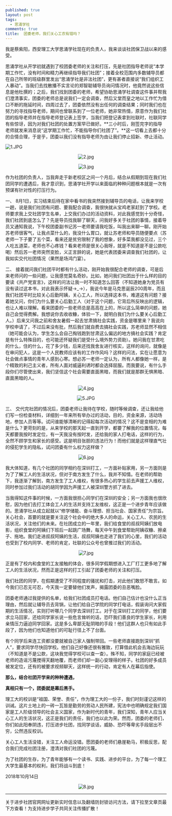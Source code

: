 ```yaml
---
published: true
layout: post
tags:
  - 思涌学社
comments: true
title:  团委老师，我们关心工农有错吗？
---
```


我是蔡紫阳，西安理工大学思涌学社现在的负责人，我来谈谈社团保卫战以来的感受。

思涌学社从开学初就遇到了校团委老师的关注和打压，先是社团指导老师说“本学期工作忙，没有时间和精力再继续指导我们社团”；接着全校范围内多数辅导员都在自己所带的班级群里发出“思涌学社是非法社团”，更有甚者直接说“我们组织工人暴动”。当我们去找散播不实言论的郑智聪辅导员询问情况时，他竟然说这些信息是他杜撰的；之后，我们找到团委的老师，希望协助思涌学社调查这件事并帮我们澄清事实，团委的老师总是说我们一定会调查，然后又堂而皇之地以工作忙为借口不断的拖延时间，四周过去了，团委依然没有出任何的调查结果；同时我们也在努力的寻找指导老师，期间也曾联系到了一位老师，她非常热情，原意作为我们社团的指导老师并在指导老师登记表上签字，当我们把登记表拿到社联时，社联同学有些惊讶，因为对我们社团的处置方案早已做好。**三小时后，刚签完字的指导老师就发来消息说“这学期工作忙，不能指导你们社团了”。**这一切看上去都十分的合情合理，于是乎，团委以我们没有指导老师为由让我们停止招新、停止活动。

<img src="https://i.loli.net/2018/10/14/5bc35440790f1.jpg" alt="1.JPG" title="1.JPG" />

<p align="center"><img src="https://i.loli.net/2018/10/14/5bc3543acc6ee.jpg" alt="2.jpg" title="2.jpg" /></p>

<p align="center"><img src="https://i.loli.net/2018/10/14/5bc3544092579.jpg" alt="3.jpg" title="3.jpg" /></p>

作为社团的负责人，当我奔走于新老校区之间一个月后，结合从假期到现在我们社团同学的遭遇后，我才意识到，思涌学社开学以来面临的种种问题根本就是一次有预谋有针对性的打压行为。

一、
8月1日，实习结束后待在家中看书的我突然接到辅导员的电话，让我来学校一趟，说是我们社团有问题、要我配合调查，我很快就从宝鸡老家赶到了学校。老师要求我上交社团学生名单，上交我们办过的活动资料，对此我感觉到十分奇怪，我们社团到底怎么了？先是导员找我聊了聊天，问我好多关于社团的事情，接着导员又通知我说，下午校团委副书记苏一老师要请我吃饭，叫我出来聊一聊。刚开始苏老师很客气，让我点菜什么的，我没什么胃口，就让苏老师和导员随便要点（苏老师一下子要了五个菜，看来还是贫穷限制了我的想象，好多菜我都没见过，三个人吃五道菜，老师也不心疼钱？看来老师是很关心我呀，就是不知道是不是公款吃喝）然后苏一老师突然变脸，义正言辞的说，她是代表团委来调查我们社团的，让我如实交代社团情况（果然是场鸿门宴）。

二、
接着就问我们社团平时都有什么活动，刚开始我很配合老师的调查，可是后来老师问的一些问题，让我感觉莫名奇妙。比如，她问我们社团出于什么样的目的要读《共产党宣言》，这样的问法让我一时不知道怎么回答（不知道她身为党员有没有读过这本书，对此我表示怀疑→_→），我说今年是马克思诞辰200周年，而且我们社团平时比较关心后勤阿姨，关心工人，所以选择这本书，难道这有问题？接着她又问，你们为什么要关心后勤工人（对于这个问题，它背后所反映出的逻辑，也让人难以理解。看来团委的一些老师总是高高在上的，所以这么简单的问题，她自己会觉得费解。我想说你去收收糠，体验一下，就明白我们为什么要关心后勤工人。）后来又问我之前和舍友暑假一起去甘肃搞社会实践，资金是哪里来？我说向学校申请了，不过后来没有批，然后我们就自费去搞社会实践，苏老师显然不相信（她可能会认为，学生怎么会自己掏钱跑到甘肃这么偏远的地方搞社会实践？肯定是有什么特殊目的，也可能还怀疑我们是受什么境外势力资助）。她问我在甘肃吃的什么，住的什么，花了多少钱，后来还找我舍友进行核实，这样的询问，就像是在审问犯人，这是一个人民教师应该有的工作作风吗？这样的问法，实在让愿意为社会做点事情的青年人感到心寒。想必苏一老师一定认为，所有人都像她一样，是个精致的利己主义者，所有人面对威逼利诱时都会选择屈服。而我要说，有什么手段你们尽管使出来，我们坚信这个社会需要直面黑暗，而我们就是那群无惧黑暗、直面黑暗的人。

<p align="center"><img src="https://i.loli.net/2018/10/14/5bc354388760e.jpg" alt="4.jpg" title="4.jpg" /></p>

<p align="center"><img src="https://i.loli.net/2018/10/14/5bc3543fc47ac.jpg" alt="5.JPG" title="5.JPG" /></p>

三、
交代完社团的情况后，团委老师让我待在学校，随时等候调查，还让我给他们写一份检查材料，详细到一年来所有举办过的活动，目的，资金来源，活动场地，参加人员等等。试问谁能够清晰的记得起每次活动的情况？这不是变相的为难是什么？更苛刻的是，从来学校的那天起一直到开学，都要了解我的位置情况，每天都要我按时发定位，有一天我没有按时发，还给我的家人打电话，这样的行为，全然不顾学生和家长的感受。这是明目张胆的违法行为！而他们就是这样理直气壮的侵犯学生的隐私，试问团委有什么权力这样做？

<p align="center"><img src="https://i.loli.net/2018/10/14/5bc3543dcd029.jpg" alt="6.jpg" title="6.jpg" /></p>

我大体知道，有几个社团的同学相约在深圳打工，一方面补贴家用，另一方面则是为了了解工人的生活状况，但对于南方发生了什么，我并不知情。在老师的帮助下，我逐渐了解到，南方发生了工人维权，有很多热心的学生前去声援工人维权，同时参加过我们活动的胡同学因为声援工人被深圳警方抓了进去。

当我得知这件事的时候，一方面我很担心同学们在深圳的安全；另一方面我也很欣慰，因为他们去打工体会工人的生活并支持工友维权，这正是一个进步青年应该做的。思涌学社从成立起就以“修学储能、奋斗理想、担当社会、国家责任”为宗旨。关心社会，首要的就是要关注这个社会中的绝大多人的命运，关心工人、农民的生活状况，关注他们的未来。在社团成立的一年里，我们给食堂的叔叔阿姨们放电影，组织食堂的阿姨们下班后一起跳广场舞，每天中午到食堂帮助阿姨収糠、擦桌子、拖地。我们走进叔叔阿姨的生活，叔叔阿姨也走进了我们的心里，我们的活动也受到了校内同学、老师的肯定，社联的公众号也曾推过我们的活动。

<p align="center"><img src="https://i.loli.net/2018/10/14/5bc35441585a5.jpg" alt="7.jpg" title="7.jpg" /></p>

正是有了校内和食堂的工友接触的体会，很多同学假期想进入工厂打工更多地了解工人的生活状况，然而正是这样的打工引起了团委老师的关注和打压。

我们社团的同学，在假期遭受了不同程度的骚扰和打击，对此他们敢怒不敢言。如今我们已忍无可忍，今天我一定要替他们发声，揭露团委的丑恶嘴脸。

团委老师通过我提供的名单，给我们社团成员打电话。他们自己估计也没什么正当理由，然后就让辅导员去背锅，让他们给自己学院的同学打电话，假装询问大家假期的生活情况，实则打听哪几个同学去深圳打工。对于在深圳打工的同学，他们要求立马回家，还给同学家长说一些危言耸听的话，恐吓我们善良的学生家长，利用亲情压力逼迫同学回家。这是多么卑鄙无耻阴暗的手段！他们这群人也只有如此手段了，因为他们也知道他们的可耻行径上不了台面。

有个同学后来连工资都没要就被自己家人强制带回。一些老师直接跑到深圳“抓人”，要求同学尽快回学校。他们自己好像还很有雅致，打算借此机会去海边玩玩（不知道是不是公款，这块我觉得学校可以查一查）。殊不知，同学的家庭已经被老师的造谣污蔑搅得天翻地覆，而老师们却一副心安理得的样子。社团的好多成员被发定位，还有的被要求视频聊天，这样统一的行动，肯定有人在幕后指使。

**那么，结合社团开学来的种种遭遇，**

**真相只有一个，团委就是幕后黑手。**

理工大的校训是“祖国、荣誉、责任”，作为理工大的一份子，我们时刻谨记这样的训诫。这片土地上的一砖一瓦皆是勤劳的劳动人民所建，宪法中也明确规定我们国家是工人阶级领导的社会主义国家，作为新时代的青年，我们深知，青年人应当关心工人的生活状况，这正是我们的责任，我们也以此为荣。然而，团委的老师们，你们如此阳奉阴违，打压进步社团，找同学谈话，威胁、恐吓等卑劣手段层出不穷，公然违反校训。

关心工人生活没错，关注工人命运没错。愿团委的老师们悬崖勒马，积极反思，配合我们完成社团注册，澄清对我们社团的污蔑。

为了社团的生存，为了青年能够有一个读书、实践、进步的平台，为了每一个理工大学生最基本的权利，我们将战斗到底！

2018年10月14日

<p align="center"><img src="https://i.loli.net/2018/10/14/5bc35569b65dc.jpg" alt="8.jpg" title="8.jpg" /></p>

---
关于进步社团官网网址更新实时信息以及翻墙防封锁访问方法，请下拉至文章页最下方查看！为支持进步学子共同关注传播扩散！
